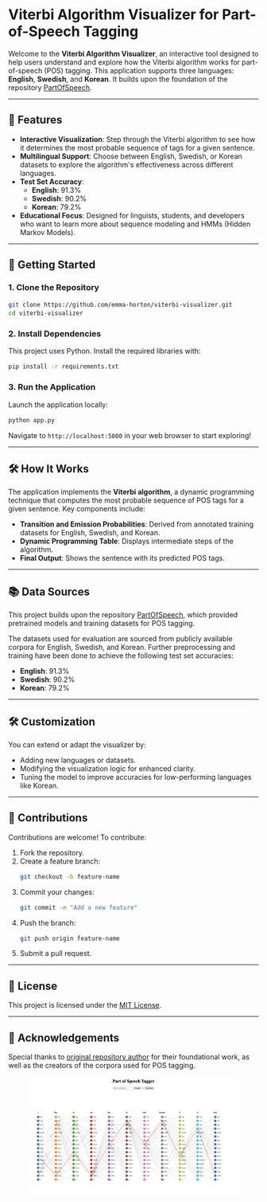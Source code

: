 # Viterbi Algorithm Visualizer for Part-of-Speech Tagging

Welcome to the **Viterbi Algorithm Visualizer**, an interactive tool designed to help users understand and explore how the Viterbi algorithm works for part-of-speech (POS) tagging. This application supports three languages: **English**, **Swedish**, and **Korean**. It builds upon the foundation of the repository [PartOfSpeech](https://github.com/emma-horton/PartsOfSpeech).

---

## 🎯 **Features**

- **Interactive Visualization**: Step through the Viterbi algorithm to see how it determines the most probable sequence of tags for a given sentence.
- **Multilingual Support**: Choose between English, Swedish, or Korean datasets to explore the algorithm's effectiveness across different languages.
- **Test Set Accuracy**:
  - **English**: 91.3%
  - **Swedish**: 90.2%
  - **Korean**: 79.2%
- **Educational Focus**: Designed for linguists, students, and developers who want to learn more about sequence modeling and HMMs (Hidden Markov Models).

---

## 📂 Getting Started

### 1. Clone the Repository
```bash
git clone https://github.com/emma-horton/viterbi-visualizer.git
cd viterbi-visualizer
```

### 2. Install Dependencies
This project uses Python. Install the required libraries with:
```bash
pip install -r requirements.txt
```

### 3. Run the Application
Launch the application locally:
```bash
python app.py
```

Navigate to `http://localhost:5000` in your web browser to start exploring!

---

## 🛠️ How It Works

The application implements the **Viterbi algorithm**, a dynamic programming technique that computes the most probable sequence of POS tags for a given sentence. Key components include:

- **Transition and Emission Probabilities**: Derived from annotated training datasets for English, Swedish, and Korean.
- **Dynamic Programming Table**: Displays intermediate steps of the algorithm.
- **Final Output**: Shows the sentence with its predicted POS tags.

---

## 📚 Data Sources

This project builds upon the repository [PartOfSpeech](https://github.com/emma-horton/PartsOfSpeech), which provided pretrained models and training datasets for POS tagging.

The datasets used for evaluation are sourced from publicly available corpora for English, Swedish, and Korean. Further preprocessing and training have been done to achieve the following test set accuracies:

- **English**: 91.3%
- **Swedish**: 90.2%
- **Korean**: 79.2%

---

## 🛠️ Customization

You can extend or adapt the visualizer by:

- Adding new languages or datasets.
- Modifying the visualization logic for enhanced clarity.
- Tuning the model to improve accuracies for low-performing languages like Korean.

---

## 🌟 Contributions

Contributions are welcome! To contribute:

1. Fork the repository.
2. Create a feature branch:
   ```bash
   git checkout -b feature-name
   ```
3. Commit your changes:
   ```bash
   git commit -m "Add a new feature"
   ```
4. Push the branch:
   ```bash
   git push origin feature-name
   ```
5. Submit a pull request.

---

## 📄 License

This project is licensed under the [MIT License](LICENSE).

---

## 🙌 Acknowledgements

Special thanks to [original repository author](#) for their foundational work, as well as the creators of the corpora used for POS tagging.


<figure>
    <img src="images/POSinterface" alt="POSInterface" width="1000">
<!--     <figcaption>Part of Speech Tagging Interface</figcaption> -->
</figure>
